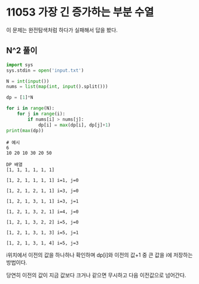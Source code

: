 # 11053 가장 긴 증가하는 부분 수열

이 문제는 완전탐색처럼 하다가 실패해서 답을 봤다.

## N^2 풀이

```python
import sys
sys.stdin = open('input.txt')

N = int(input())
nums = list(map(int, input().split()))

dp = [1]*N

for i in range(N):
    for j in range(i):
        if nums[i] > nums[j]:
            dp[i] = max(dp[i], dp[j]+1)
print(max(dp))
```

```
# 예시
6
10 20 10 30 20 50

DP 배열
[1, 1, 1, 1, 1, 1]

[1, 2, 1, 1, 1, 1] i=1, j=0

[1, 2, 1, 2, 1, 1] i=3, j=0

[1, 2, 1, 3, 1, 1] i=3, j=1

[1, 2, 1, 3, 2, 1] i=4, j=0

[1, 2, 1, 3, 2, 2] i=5, j=0

[1, 2, 1, 3, 1, 3] i=5, j=1

[1, 2, 1, 3, 1, 4] i=5, j=3
```

i위치에서 이전의 값을 하나하나 확인하며 dp[i]와 이전의 값+1 중 큰 값을 i에 저장하는 방법이다.

당연히 이전의 값이 지금 값보다 크거나 같으면 무시하고 다음 이전값으로 넘어간다.

